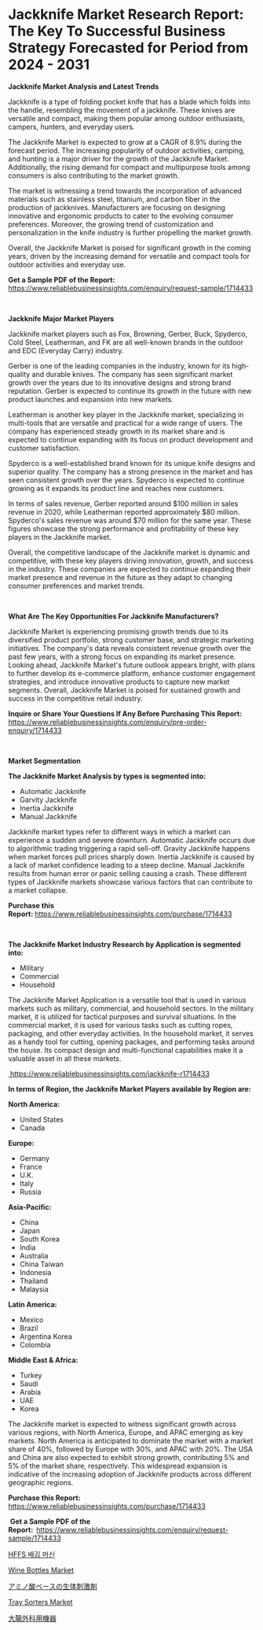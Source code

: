 <p><h1>Jackknife Market Research Report: The Key To Successful Business Strategy Forecasted for Period from 2024 - 2031</h1></p><p><strong>Jackknife Market Analysis and Latest Trends</strong></p>
<p><p>Jackknife is a type of folding pocket knife that has a blade which folds into the handle, resembling the movement of a jackknife. These knives are versatile and compact, making them popular among outdoor enthusiasts, campers, hunters, and everyday users.</p><p>The Jackknife Market is expected to grow at a CAGR of 8.9% during the forecast period. The increasing popularity of outdoor activities, camping, and hunting is a major driver for the growth of the Jackknife Market. Additionally, the rising demand for compact and multipurpose tools among consumers is also contributing to the market growth.</p><p>The market is witnessing a trend towards the incorporation of advanced materials such as stainless steel, titanium, and carbon fiber in the production of jackknives. Manufacturers are focusing on designing innovative and ergonomic products to cater to the evolving consumer preferences. Moreover, the growing trend of customization and personalization in the knife industry is further propelling the market growth.</p><p>Overall, the Jackknife Market is poised for significant growth in the coming years, driven by the increasing demand for versatile and compact tools for outdoor activities and everyday use.</p></p>
<p><strong>Get a Sample PDF of the Report:&nbsp;</strong> <a href="https://www.reliablebusinessinsights.com/enquiry/request-sample/1714433">https://www.reliablebusinessinsights.com/enquiry/request-sample/1714433</a></p>
<p>&nbsp;</p>
<p><strong>Jackknife Major Market Players</strong></p>
<p><p>Jackknife market players such as Fox, Browning, Gerber, Buck, Spyderco, Cold Steel, Leatherman, and FK are all well-known brands in the outdoor and EDC (Everyday Carry) industry. </p><p>Gerber is one of the leading companies in the industry, known for its high-quality and durable knives. The company has seen significant market growth over the years due to its innovative designs and strong brand reputation. Gerber is expected to continue its growth in the future with new product launches and expansion into new markets.</p><p>Leatherman is another key player in the Jackknife market, specializing in multi-tools that are versatile and practical for a wide range of users. The company has experienced steady growth in its market share and is expected to continue expanding with its focus on product development and customer satisfaction.</p><p>Spyderco is a well-established brand known for its unique knife designs and superior quality. The company has a strong presence in the market and has seen consistent growth over the years. Spyderco is expected to continue growing as it expands its product line and reaches new customers.</p><p>In terms of sales revenue, Gerber reported around $100 million in sales revenue in 2020, while Leatherman reported approximately $80 million. Spyderco's sales revenue was around $70 million for the same year. These figures showcase the strong performance and profitability of these key players in the Jackknife market. </p><p>Overall, the competitive landscape of the Jackknife market is dynamic and competitive, with these key players driving innovation, growth, and success in the industry. These companies are expected to continue expanding their market presence and revenue in the future as they adapt to changing consumer preferences and market trends.</p></p>
<p>&nbsp;</p>
<p><strong>What Are The Key Opportunities For Jackknife Manufacturers?</strong></p>
<p><p>Jackknife Market is experiencing promising growth trends due to its diversified product portfolio, strong customer base, and strategic marketing initiatives. The company's data reveals consistent revenue growth over the past few years, with a strong focus on expanding its market presence. Looking ahead, Jackknife Market's future outlook appears bright, with plans to further develop its e-commerce platform, enhance customer engagement strategies, and introduce innovative products to capture new market segments. Overall, Jackknife Market is poised for sustained growth and success in the competitive retail industry.</p></p>
<p><strong>Inquire or Share Your Questions If Any Before Purchasing This Report:</strong> <a href="https://www.reliablebusinessinsights.com/enquiry/pre-order-enquiry/1714433">https://www.reliablebusinessinsights.com/enquiry/pre-order-enquiry/1714433</a></p>
<p>&nbsp;</p>
<p><strong>Market Segmentation</strong></p>
<p><strong>The Jackknife Market Analysis by types is segmented into:</strong></p>
<p><ul><li>Automatic Jackknife</li><li>Garvity Jackknife</li><li>Inertia Jackknife</li><li>Manual Jackknife</li></ul></p>
<p><p>Jackknife market types refer to different ways in which a market can experience a sudden and severe downturn. Automatic Jackknife occurs due to algorithmic trading triggering a rapid sell-off. Gravity Jackknife happens when market forces pull prices sharply down. Inertia Jackknife is caused by a lack of market confidence leading to a steep decline. Manual Jackknife results from human error or panic selling causing a crash. These different types of Jackknife markets showcase various factors that can contribute to a market collapse.</p></p>
<p><strong>Purchase this Report:&nbsp;</strong><a href="https://www.reliablebusinessinsights.com/purchase/1714433">https://www.reliablebusinessinsights.com/purchase/1714433</a></p>
<p>&nbsp;</p>
<p><strong>The Jackknife Market Industry Research by Application is segmented into:</strong></p>
<p><ul><li>Military</li><li>Commercial</li><li>Household</li></ul></p>
<p><p>The Jackknife Market Application is a versatile tool that is used in various markets such as military, commercial, and household sectors. In the military market, it is utilized for tactical purposes and survival situations. In the commercial market, it is used for various tasks such as cutting ropes, packaging, and other everyday activities. In the household market, it serves as a handy tool for cutting, opening packages, and performing tasks around the house. Its compact design and multi-functional capabilities make it a valuable asset in all these markets.</p></p>
<p><a href="https://www.reliablebusinessinsights.com/jackknife-r1714433">&nbsp;https://www.reliablebusinessinsights.com/jackknife-r1714433</a></p>
<p><strong>In terms of Region, the Jackknife Market Players available by Region are:</strong></p>
<p>
    <p> <strong> North America: </strong>
        <ul>
            <li>United States</li>
            <li>Canada</li>
        </ul>
        </p> 
    <p> <strong> Europe: </strong>
        <ul>
            <li>Germany</li>
            <li>France</li>
            <li>U.K.</li>
            <li>Italy</li>
            <li>Russia</li>
        </ul>
        </p> 
    <p> <strong> Asia-Pacific: </strong>
        <ul>
            <li>China</li>
            <li>Japan</li>
            <li>South Korea</li>
            <li>India</li>
            <li>Australia</li>
            <li>China Taiwan</li>
            <li>Indonesia</li>
            <li>Thailand</li>
            <li>Malaysia</li>
        </ul>
        </p> 
    <p> <strong> Latin America: </strong>
        <ul>
            <li>Mexico</li>
            <li>Brazil</li>
            <li>Argentina Korea</li>
            <li>Colombia</li>
        </ul>
        </p> 
    <p> <strong> Middle East & Africa: </strong>
        <ul>
            <li>Turkey</li>
            <li>Saudi</li>
            <li>Arabia</li>
            <li>UAE</li>
            <li>Korea</li>
        </ul>
    </p>
    </p>
<p><p>The Jackknife market is expected to witness significant growth across various regions, with North America, Europe, and APAC emerging as key markets. North America is anticipated to dominate the market with a market share of 40%, followed by Europe with 30%, and APAC with 20%. The USA and China are also expected to exhibit strong growth, contributing 5% and 5% of the market share, respectively. This widespread expansion is indicative of the increasing adoption of Jackknife products across different geographic regions.</p></p>
<p><strong>Purchase this Report: </strong><a href="https://www.reliablebusinessinsights.com/purchase/1714433">https://www.reliablebusinessinsights.com/purchase/1714433</a></p>
<p>&nbsp;<strong>Get a Sample PDF of the Report:&nbsp;&nbsp;</strong><a href="https://www.reliablebusinessinsights.com/enquiry/request-sample/1714433">https://www.reliablebusinessinsights.com/enquiry/request-sample/1714433</a></p>
<p><strong></strong></p>
<p><p><a href="https://github.com/regina00882/Market-Research-Report-List-1/blob/main/6675667110805.md">HFFS 배깅 머신</a></p><p><a href="https://issuu.com/reportprime-2/docs/wine-bottles-market-size-2030.pptx">Wine Bottles Market</a></p><p><a href="https://github.com/ihabdkwlxs948/Market-Research-Report-List-2/blob/main/4487656113346.md">アミノ酸ベースの生体刺激剤</a></p><p><a href="https://github.com/singletonthaxterkelliehr2df/Market-Research-Report-List-2/blob/main/tray-sorters-market.md">Tray Sorters Market</a></p><p><a href="https://github.com/dadanedu33/Market-Research-Report-List-2/blob/main/1481613113347.md">大腸外科用機器</a></p></p>